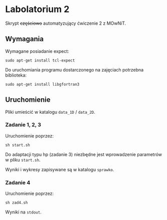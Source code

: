# Labolatorium 2
Skrypt ~~częściowo~~ automatyzujący ćwiczenie 2 z MOwNiT.

## Wymagania
Wymagane posiadanie expect:

`sudo apt-get install tcl-expect
`

Do uruchomiania programu dostarczonego na zajęciach potrzebna biblioteka:

`sudo apt-get install libgfortran3
`

## Uruchomienie
Pliki umieścić w katalogu `data_1D` / `data_2D`.

### Zadanie 1, 2, 3
Uruchomienie poprzez:

`sh start.sh
`

Do adaptacji typu hp (zadanie 3) niezbędne jest wprowadzenie parametrów w pliku `start.sh`.

Wyniki i wykresy zapisywane są w katalogu `sprawko`.

### Zadanie 4
Uruchomienie poprzez:

`sh zad4.sh
`

Wyniki na `stdout`.
